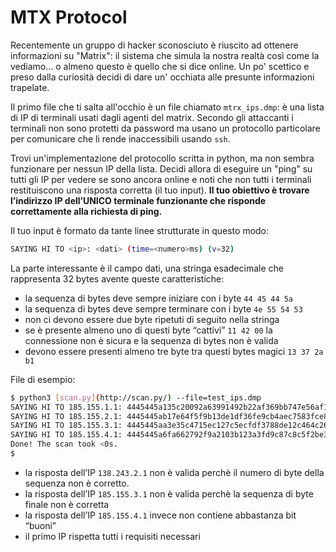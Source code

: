 # MTX Protocol

Recentemente un gruppo di hacker sconosciuto è riuscito ad ottenere informazioni su "Matrix": il sistema che simula la nostra realtà così come la vediamo... o almeno questo è quello che si dice online.
Un po' scettico e preso dalla curiosità decidi di dare un' occhiata alle presunte informazioni trapelate.

Il primo file che ti salta all'occhio è un file chiamato `mtrx_ips.dmp`: è una lista di IP di terminali usati dagli agenti del matrix. Secondo gli attaccanti i terminali non sono protetti da password ma usano un protocollo particolare per comunicare che li rende inaccessibili usando `ssh`.

Trovi un'implementazione del protocollo scritta in python, ma non sembra funzionare per nessun IP della lista. Decidi allora di eseguire un "ping" su tutti gli IP per vedere se sono ancora online e noti che non tutti i terminali restituiscono una risposta corretta (il tuo input). **Il tuo obiettivo è trovare l’indirizzo IP dell’UNICO terminale funzionante che risponde correttamente alla richiesta di ping.**

Il tuo input è formato da tante linee strutturate in questo modo:

```bash
SAYING HI TO <ip>: <dati> (time=<numero>ms) (v=32)
```

La parte interessante è il campo dati, una stringa esadecimale che rappresenta 32 bytes avente queste caratteristiche:

- la sequenza di bytes deve sempre iniziare con i byte `44 45 44 5a`
- la sequenza di bytes deve sempre terminare con i byte `4e 55 54 53`
- non ci devono essere due byte ripetuti di seguito nella stringa
- se è presente almeno uno di questi byte “cattivi” `11 42 00` la connessione non è sicura e la sequenza di bytes non è valida
- devono essere presenti almeno tre byte tra questi bytes magici `13 37 2a b1`

File di esempio:

```bash
$ python3 [scan.py](http://scan.py/) --file=test_ips.dmp
SAYING HI TO 185.155.1.1: 4445445a135c20092a63991492b22af369bb747e56af1f6e52c57bc74e555453 (time=27ms) (v=32)
SAYING HI TO 185.155.2.1: 4445445ab17e64f5f9b13de1df36fe9cb4aec7583fce88bc085606cdbc594e555453 (time=21ms) (v=32)
SAYING HI TO 185.155.3.1: 4445445aa3e35c4715ec127c5ecfdf3788de12c464c26a0fe4 (time=23ms) (v=32)
SAYING HI TO 185.155.4.1: 4445445a6fa662792f9a2103b123a3fd9c87c8c5f2be3437554e555453 (time=31ms) (v=32)
Done! The scan took <0s.
$
```

- la risposta dell’IP `138.243.2.1` non è valida perchè il numero di byte della sequenza non è corretto.
- la risposta dell’IP `185.155.3.1` non è valida perchè la sequenza di byte finale non è corretta
- la risposta dell’IP `185.155.4.1` invece non contiene abbastanza bit “buoni”
- il primo IP rispetta tutti i requisiti necessari